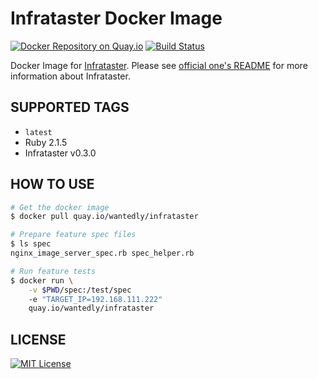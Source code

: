 # Infrataster Docker Image
[![Docker Repository on Quay.io](https://quay.io/repository/wantedly/infrataster/status "Docker Repository on Quay.io")](https://quay.io/repository/wantedly/infrataster)
[![Build Status](https://travis-ci.org/wantedly/dockerfile-infrataster.svg)](https://travis-ci.org/wantedly/dockerfile-infrataster)

Docker Image for [Infrataster](https://github.com/ryotarai/infrataster).
Please see [official one's README](https://github.com/ryotarai/infrataster/) for more information about Infrataster.

## SUPPORTED TAGS

* `latest`
 * Ruby 2.1.5
 * Infrataster v0.3.0

## HOW TO USE

```bash
# Get the docker image
$ docker pull quay.io/wantedly/infrataster

# Prepare feature spec files
$ ls spec
nginx_image_server_spec.rb spec_helper.rb

# Run feature tests
$ docker run \
    -v $PWD/spec:/test/spec
    -e "TARGET_IP=192.168.111.222"
    quay.io/wantedly/infrataster
```

## LICENSE
[![MIT License](http://img.shields.io/badge/license-MIT-blue.svg?style=flat)](LICENSE)
